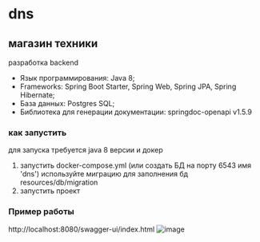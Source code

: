 # dns 
## магазин техники
разработка backend
- Язык программирования: Java 8;
- Frameworks: Spring Boot Starter, Spring Web, Spring JPA, Spring Hibernate;
- База данных: Postgres SQL;
- Библиотека для генерации документации: springdoc-openapi v1.5.9


### как запустить 
для запуска требуется java 8 версии и докер 
1) запустить docker-compose.yml (или создать БД на порту 6543 имя 'dns')
    используйте миграцию для заполнения бд resources/db/migration
2) запустить проект

### Пример работы
http://localhost:8080/swagger-ui/index.html
![image](https://github.com/FV4005-Stage-II/dns/assets/100275671/625f712f-dccb-4ab0-a4ef-eb3ddf5fa7f4)


